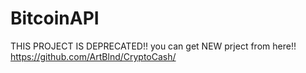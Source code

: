 # BitcoinAPI


THIS PROJECT IS DEPRECATED!!
you can get NEW prject from here!! https://github.com/ArtBlnd/CryptoCash/
